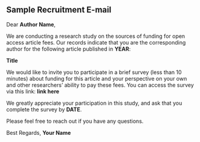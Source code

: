 ## Sample Recruitment E-mail

Dear **Author Name**,

We are conducting a research study on the sources of funding for open access article fees. Our records indicate that you are the corresponding author for the following article published in **YEAR**:

**Title**

We would like to invite you to participate in a brief survey (less than 10 minutes) about funding for this article and your perspective on your own and other researchers’ ability to pay these fees. You can access the survey via this link: **link here**

We greatly appreciate your participation in this study, and ask that you complete the survey by **DATE**.

Please feel free to reach out if you have any questions.

Best Regards,
**Your Name**


